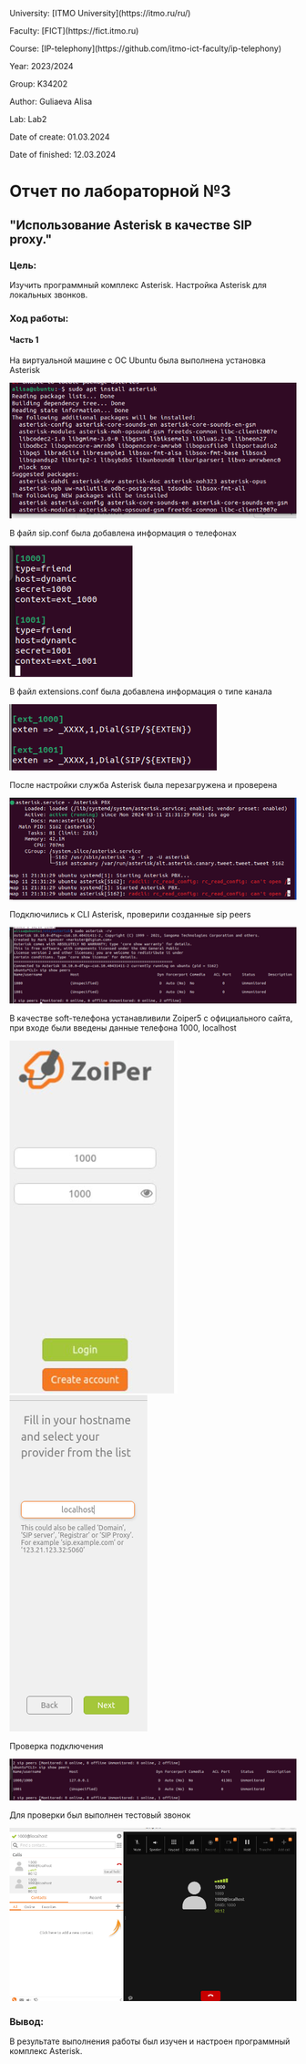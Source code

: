 <p>University: [ITMO University](https://itmo.ru/ru/)</p>
<p>Faculty: [FICT](https://fict.itmo.ru)</p>
<p>Course: [IP-telephony](https://github.com/itmo-ict-faculty/ip-telephony)</p>
<p>Year: 2023/2024 </p>
<p>Group: K34202</p>
<p>Author: Guliaeva Alisa</p>
<p>Lab: Lab2 </p>
<p>Date of create: 01.03.2024 </p>
<p>Date of finished: 12.03.2024</p>
<h1>Отчет по лабораторной №3</h1>
<h2>"Использование Asterisk в качестве SIP proxy."</h2>

<h3>Цель:</h3>
<p> Изучить программный комплекс Asterisk. Настройка Asterisk для локальных звонков.</p>

<h3>Ход работы:</h3>

<h4>Часть 1</h4>

<p>На виртуальной машине с ОС Ubuntu была выполнена установка Asterisk</p>
<img src='img/1.png' alt=''>
<p>В файл sip.conf была добавлена информация о телефонах</p>
<img src='img/2.png' alt=''>
<p>В файл extensions.conf была добавлена информация о типе канала</p>
<img src='img/3.png' alt=''>
<p>После настройки служба Asterisk была перезагружена и проверена</p>
<img src='img/4.png' alt=''>
<p>Подключились к CLI Asterisk, проверили созданные sip peers</p>
<img src='img/5.png' alt=''>
<p>В качестве soft-телефона устанавливили Zoiper5 с официального сайта, при входе были введены данные телефона 1000, localhost</p>
<img src='img/6.png' alt=''>
<img src='img/7.png' alt=''>

<p>Проверка подключения</p>
<img src='img/8.png' alt=''>

<p>Для проверки был выполнен тестовый звонок</p>
<img src='img/9.png' alt=''>

<h3>Вывод:</h3>
<p>В результате выполнения работы был изучен и настроен программный комплекс Asterisk.</p>
